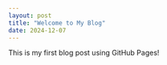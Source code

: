 ```yaml
---
layout: post
title: "Welcome to My Blog"
date: 2024-12-07
---
```

This is my first blog post using GitHub Pages!
